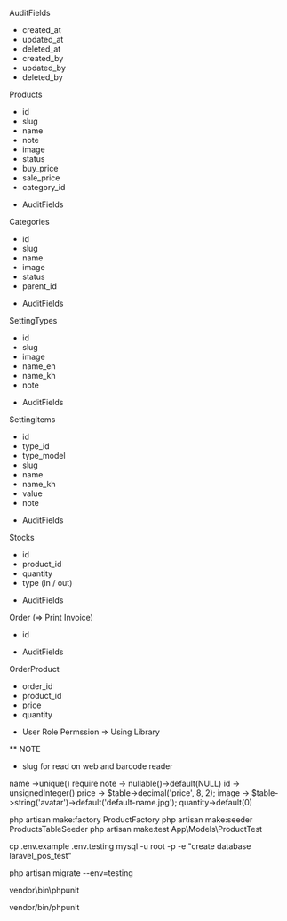 AuditFields
- created_at
- updated_at
- deleted_at
- created_by
- updated_by
- deleted_by

Products
- id
- slug
- name
- note
- image
- status
- buy_price
- sale_price
- category_id
* AuditFields

Categories
- id
- slug
- name
- image
- status
- parent_id
* AuditFields

SettingTypes
- id
- slug
- image
- name_en
- name_kh
- note
* AuditFields

SettingItems
- id
- type_id
- type_model
- slug
- name
- name_kh
- value
- note
* AuditFields

Stocks
- id
- product_id
- quantity
- type (in / out)
* AuditFields

Order (=> Print Invoice)
- id
* AuditFields

OrderProduct
- order_id
- product_id
- price
- quantity



* User Role Permssion => Using Library


** NOTE
- slug for read on web and barcode reader

name ->unique() require
note -> nullable()->default(NULL)
id -> unsignedInteger()
price -> $table->decimal('price', 8, 2);
image -> $table->string('avatar')->default('default-name.jpg');
quantity->default(0)



php artisan make:factory ProductFactory
php artisan make:seeder ProductsTableSeeder
php artisan make:test App\Models\ProductTest


cp .env.example .env.testing
mysql -u root -p -e "create database laravel_pos_test"

php artisan migrate --env=testing

vendor\bin\phpunit

vendor/bin/phpunit
